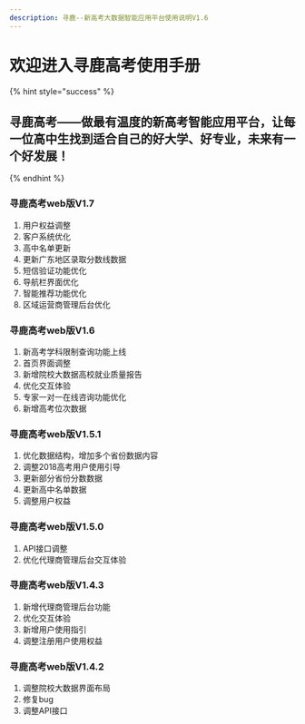 ```yaml
---
description: 寻鹿--新高考大数据智能应用平台使用说明V1.6
---
```


# 欢迎进入寻鹿高考使用手册



{% hint style="success" %}
## 寻鹿高考——做最有温度的新高考智能应用平台，让每一位高中生找到适合自己的好大学、好专业，未来有一个好发展！
{% endhint %}

###  寻鹿高考web版V1.7

1. 用户权益调整
2. 客户系统优化
3. 高中名单更新
4. 更新广东地区录取分数线数据
5. 短信验证功能优化
6. 导航栏界面优化
7. 智能推荐功能优化
8. 区域运营商管理后台优化

###  寻鹿高考web版V1.6

1. 新高考学科限制查询功能上线
2. 首页界面调整
3. 新增院校大数据高校就业质量报告
4. 优化交互体验
5. 专家一对一在线咨询功能优化
6. 新增高考位次数据

###  寻鹿高考web版V1.5.1

1. 优化数据结构，增加多个省份数据内容
2. 调整2018高考用户使用引导
3. 更新部分省份分数数据
4. 更新高中名单数据
5. 调整用户权益

###  寻鹿高考web版V1.5.0

1. API接口调整
2. 优化代理商管理后台交互体验

###  寻鹿高考web版V1.4.3

1. 新增代理商管理后台功能
2. 优化交互体验
3. 新增用户使用指引
4. 调整注册用户使用权益

###  寻鹿高考web版V1.4.2

1. 调整院校大数据界面布局
2. 修复bug
3. 调整API接口




